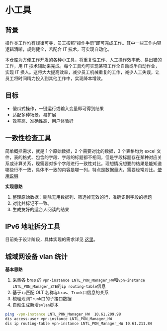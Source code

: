 # 小工具

## 背景

操作类工作均有规律可寻，员工按照“操作手册”即可完成工作。其中一些工作内容逻辑清晰，规则健全，若配合 IT 技术，可实现自动化。

本仓库为方便工作开发的各种小工具，将重复性工作、人工操作效率低、易出错的工作，用 IT 技术辅助来完成。每个工具均可实现某项工作全自动或半自动作业，实现 IT 换人。这将大大提高效率，减少员工机械重复的工作，减少人工失误，让员工将时间精力投入到其他工作中，实现降本增效。

## 目标

- 傻瓜式操作，一键运行或输入变量即可得到结果
- 适配多种场景，易扩展
- 效率高、准确性高、用户体验好

## 一致性检查工具

简单概括需求，就是 1 个原始数据，2 个需要对比的数据，3 个表格均为 excel 文件，表的格式、包含的字段、字段的标题都不相同，但是字段标题存在某种对应关系或计算关系，现需要对多个字段进行一致性对比。理想情况想要的结果是能知道哪些行不一致，具体不一致的内容是哪一列，特点是数据量大，需要经常对比。[使用说明](https://github.com/thianda/tools-ip-contrast) 

**实现思路**

1. 整理原始数据：剔除无用数据列、筛选掉无效的行，准确识别字段的标题
2. 对比并标记不一致。
3. 生成友好的适合人阅读的结果

## IPv6 地址拆分工具

目前处于设计阶段，具体实现的需求详见 [这里](https://github.com/thianda/tools-ipv6-split/)。

## 城域网设备 vlan 统计

**基本思路**

1. 采集各 bras 的 `vpn-instance LNTL_PON_Manager_HW`和`vpn-instance LNTL_PON_Manager_ZTE`的`ip routing-table`信息
2. 基于`ip`匹配 OLT 名称与`bras`、`Trunk`口信息的关系
3. 梳理现网`Trunk`口的子接口数据
4. 自动生成新增`svlan`脚本 

```sh
ping -vpn-instance LNTL_PON_Manager_HW  10.61.209.98
dis access-user vpn-instance LNTL_PON_Manager_HW
dis ip routing-table vpn-instance LNTL_PON_Manager_HW 10.61.211.84
```

